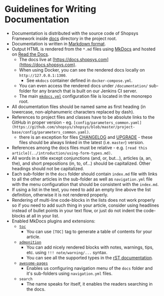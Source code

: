 # Guidelines for Writing Documentation

* Documentation is distributed with the source code of Shopsys Framework inside [docs](https://github.com/shopsys/shopsys/tree/master/docs/) directory in the project root.
* Documentation is written in [Markdown format](https://github.com/adam-p/markdown-here/wiki/Markdown-Cheatsheet).
* Output HTML is rendered from the `*.md` files using [MkDocs](https://www.mkdocs.org/) and hosted on [Read the Docs](https://readthedocs.org/).
    * The docs live at [https://docs.shopsys.com](https://docs.shopsys.com).
    * When using Docker, you can see the rendered docs locally on `http://127.0.0.1:1300`.
        * See `mkdocs` container defined in `docker-compose.yml`.
    * You can even access the rendered docs under `/documentation/` sub-folder for any branch that is built on our Jenkins CI server.
    * The main [`mkdocs.yml`](https://github.com/shopsys/shopsys/blob/master/mkdocs.yml) configuration file is located in the monorepo root.
* All documentation files should be named same as first heading (in lowercase, non-alphanumeric characters replaced by dash).
* References to project files and classes have to be absolute links to the GitHub in proper version - eg. `[config/parameters_common.yaml](https://github.com/shopsys/shopsys/blob/master/project-base/config/parameters_common.yaml)`.
    * there is an exception for files [CHANGELOG](https://github.com/shopsys/shopsys/blob/master/UPGRADE.md) and [UPGRADE](https://github.com/shopsys/shopsys/blob/master/UPGRADE.md) - these files should be always linked in the latest (i.e. `master`) version.
* References among the docs files must be relative - e.g. `[read this article](../introduction/using-form-types.md)`.
* All words in a title except conjunctions (and, or, but...), articles (a, an, the), and short prepositions (in, to, of...) should be capitalized. Other headings should not be capitalized.
* Each sub-folder in the `docs` folder should contain `index.md` file with links to all the other articles in the sub-folder as well as `navigation.yml` file with the menu configuration that should be consistent with the `index.md`.
* If using a list in the text, you need to add an empty line above the list definition, otherwise it is not rendered properly.
* Rendering of multi-line code-blocks in the lists does not work properly so if you need to add such thing in your article, consider using headlines instead of bullet points in your text flow, or just do not indent the code-blocks at all in your list.
* Enabled MkDocs plugins and extensions:
    * [`toc`](https://python-markdown.github.io/extensions/toc/)
        * You can use `[TOC]` tag to generate a table of contents for your article.
    * [`admonition`](https://python-markdown.github.io/extensions/admonition/)
        * You can add nicely rendered blocks with notes, warnings, tips, etc. using `!!! note/warning/...` syntax.
        * You can see all the supported types in the [rST documentation](http://docutils.sourceforge.net/docs/ref/rst/directives.html#specific-admonitions).
    * [`awesome-pages`](https://github.com/lukasgeiter/mkdocs-awesome-pages-plugin)
        * Enables us configuring navigation menu of the `docs` folder and it's sub-folders using `navigation.yml` files.
    * `search`
        * The name speaks for itself, it enables the readers searching in the docs.
